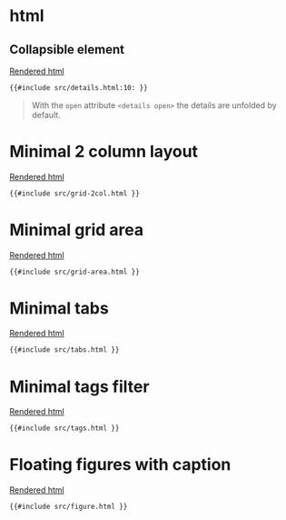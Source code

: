 # html

## Collapsible element
[Rendered html](src/details.html)
```html
{{#include src/details.html:10: }}
```
> With the `open` attribute `<details open>` the details are unfolded by default.

# Minimal 2 column layout
[Rendered html](src/grid-2col.html)
```html
{{#include src/grid-2col.html }}
```

# Minimal grid area
[Rendered html](src/grid-area.html)
```html
{{#include src/grid-area.html }}
```

# Minimal tabs
[Rendered html](src/tabs.html)
```html
{{#include src/tabs.html }}
```

# Minimal tags filter
[Rendered html](src/tags.html)
```html
{{#include src/tags.html }}
```

# Floating figures with caption
[Rendered html](src/figure.html)
```html
{{#include src/figure.html }}
```
